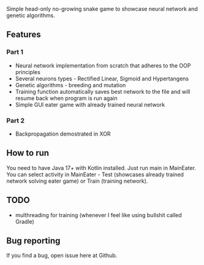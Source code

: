 Simple head-only no-growing snake game to showcase neural network and genetic algorithms.

## Features

### Part 1

- Neural network implementation from scratch that adheres to the OOP principles
- Several neurons types - Rectified Linear, Sigmoid and Hypertangens
- Genetic algorithms - breeding and mutation
- Training function automatically saves best network to the file and will resume back when program is run again
- Simple GUI eater game with already trained neural network

### Part 2

- Backpropagation demostrated in XOR

## How to run

You need to have Java 17+ with Kotlin installed. Just run main in MainEater. You can select activity in MainEater -
Test (showcases already trained network solving eater game) or Train (training network).

## TODO
- multhreading for training (whenever I feel like using bullshit called Gradle)

## Bug reporting

If you find a bug, open issue here at Github.